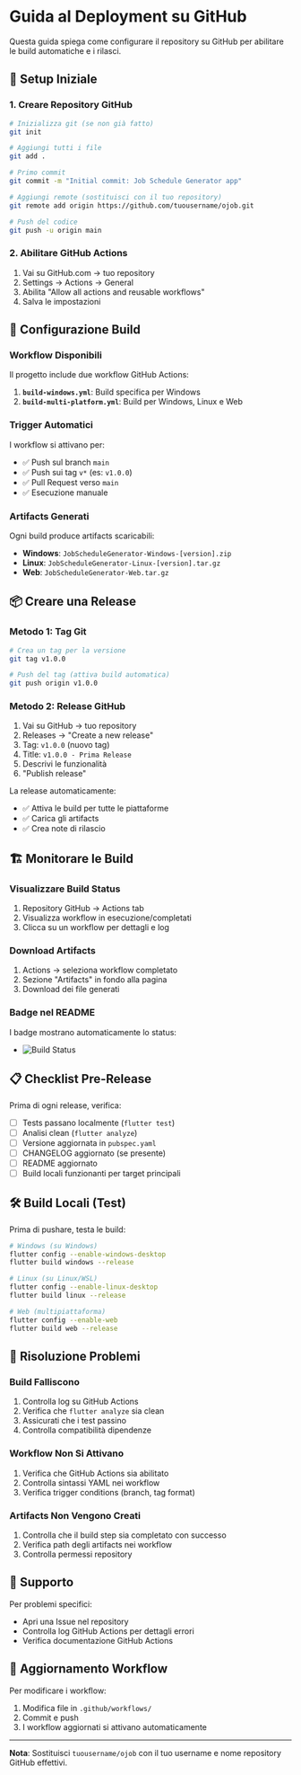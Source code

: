 # Guida al Deployment su GitHub

Questa guida spiega come configurare il repository su GitHub per abilitare le build automatiche e i rilasci.

## 🚀 Setup Iniziale

### 1. Creare Repository GitHub

```bash
# Inizializza git (se non già fatto)
git init

# Aggiungi tutti i file
git add .

# Primo commit
git commit -m "Initial commit: Job Schedule Generator app"

# Aggiungi remote (sostituisci con il tuo repository)
git remote add origin https://github.com/tuousername/ojob.git

# Push del codice
git push -u origin main
```

### 2. Abilitare GitHub Actions

1. Vai su GitHub.com → tuo repository
2. Settings → Actions → General
3. Abilita "Allow all actions and reusable workflows"
4. Salva le impostazioni

## 🔧 Configurazione Build

### Workflow Disponibili

Il progetto include due workflow GitHub Actions:

1. **`build-windows.yml`**: Build specifica per Windows
2. **`build-multi-platform.yml`**: Build per Windows, Linux e Web

### Trigger Automatici

I workflow si attivano per:
- ✅ Push sul branch `main`
- ✅ Push sui tag `v*` (es: `v1.0.0`)
- ✅ Pull Request verso `main`
- ✅ Esecuzione manuale

### Artifacts Generati

Ogni build produce artifacts scaricabili:
- **Windows**: `JobScheduleGenerator-Windows-[version].zip`
- **Linux**: `JobScheduleGenerator-Linux-[version].tar.gz`
- **Web**: `JobScheduleGenerator-Web.tar.gz`

## 📦 Creare una Release

### Metodo 1: Tag Git

```bash
# Crea un tag per la versione
git tag v1.0.0

# Push del tag (attiva build automatica)
git push origin v1.0.0
```

### Metodo 2: Release GitHub

1. Vai su GitHub → tuo repository
2. Releases → "Create a new release"
3. Tag: `v1.0.0` (nuovo tag)
4. Title: `v1.0.0 - Prima Release`
5. Descrivi le funzionalità
6. "Publish release"

La release automaticamente:
- ✅ Attiva le build per tutte le piattaforme
- ✅ Carica gli artifacts
- ✅ Crea note di rilascio

## 🏗️ Monitorare le Build

### Visualizzare Build Status

1. Repository GitHub → Actions tab
2. Visualizza workflow in esecuzione/completati
3. Clicca su un workflow per dettagli e log

### Download Artifacts

1. Actions → seleziona workflow completato
2. Sezione "Artifacts" in fondo alla pagina
3. Download dei file generati

### Badge nel README

I badge mostrano automaticamente lo status:
- ![Build Status](https://img.shields.io/github/workflow/status/tuousername/ojob/Build%20Multi-Platform)

## 📋 Checklist Pre-Release

Prima di ogni release, verifica:

- [ ] Tests passano localmente (`flutter test`)
- [ ] Analisi clean (`flutter analyze`)  
- [ ] Versione aggiornata in `pubspec.yaml`
- [ ] CHANGELOG aggiornato (se presente)
- [ ] README aggiornato
- [ ] Build locali funzionanti per target principali

## 🛠️ Build Locali (Test)

Prima di pushare, testa le build:

```bash
# Windows (su Windows)
flutter config --enable-windows-desktop
flutter build windows --release

# Linux (su Linux/WSL)
flutter config --enable-linux-desktop
flutter build linux --release

# Web (multipiattaforma)
flutter config --enable-web
flutter build web --release
```

## 🚨 Risoluzione Problemi

### Build Falliscono

1. Controlla log su GitHub Actions
2. Verifica che `flutter analyze` sia clean
3. Assicurati che i test passino
4. Controlla compatibilità dipendenze

### Workflow Non Si Attivano

1. Verifica che GitHub Actions sia abilitato
2. Controlla sintassi YAML nei workflow
3. Verifica trigger conditions (branch, tag format)

### Artifacts Non Vengono Creati

1. Controlla che il build step sia completato con successo
2. Verifica path degli artifacts nei workflow
3. Controlla permessi repository

## 📧 Supporto

Per problemi specifici:
- Apri una Issue nel repository
- Controlla log GitHub Actions per dettagli errori
- Verifica documentazione GitHub Actions

## 🔄 Aggiornamento Workflow

Per modificare i workflow:
1. Modifica file in `.github/workflows/`
2. Commit e push
3. I workflow aggiornati si attivano automaticamente

---

**Nota**: Sostituisci `tuousername/ojob` con il tuo username e nome repository GitHub effettivi.